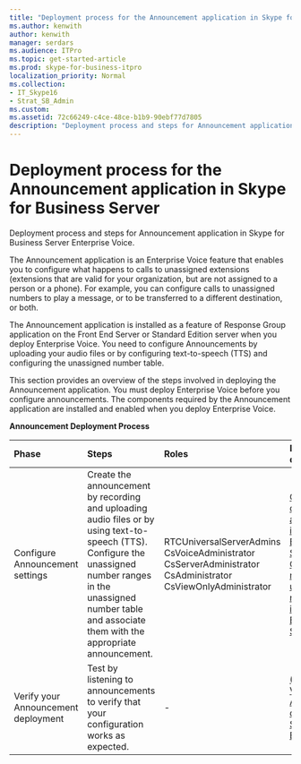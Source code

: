 ```yaml
---
title: "Deployment process for the Announcement application in Skype for Business Server"
ms.author: kenwith
author: kenwith
manager: serdars
ms.audience: ITPro
ms.topic: get-started-article
ms.prod: skype-for-business-itpro
localization_priority: Normal
ms.collection: 
- IT_Skype16
- Strat_SB_Admin
ms.custom: 
ms.assetid: 72c66249-c4ce-48ce-b1b9-90ebf77d7805
description: "Deployment process and steps for Announcement application in Skype for Business Server Enterprise Voice."
---
```


# Deployment process for the Announcement application in Skype for Business Server
 
Deployment process and steps for Announcement application in Skype for Business Server Enterprise Voice.
  
The Announcement application is an Enterprise Voice feature that enables you to configure what happens to calls to unassigned extensions (extensions that are valid for your organization, but are not assigned to a person or a phone). For example, you can configure calls to unassigned numbers to play a message, or to be transferred to a different destination, or both.
  
The Announcement application is installed as a feature of Response Group application on the Front End Server or Standard Edition server when you deploy Enterprise Voice. You need to configure Announcements by uploading your audio files or by configuring text-to-speech (TTS) and configuring the unassigned number table.
  
This section provides an overview of the steps involved in deploying the Announcement application. You must deploy Enterprise Voice before you configure announcements. The components required by the Announcement application are installed and enabled when you deploy Enterprise Voice.
  
**Announcement Deployment Process**

|**Phase**|**Steps**|**Roles**|**Deployment documentation**|
|:-----|:-----|:-----|:-----|
|Configure Announcement settings  <br/> | Create the announcement by recording and uploading audio files or by using text-to-speech (TTS). <br/>  Configure the unassigned number ranges in the unassigned number table and associate them with the appropriate announcement. <br/> |RTCUniversalServerAdmins  <br/> CsVoiceAdministrator  <br/> CsServerAdministrator  <br/> CsAdministrator  <br/> CsViewOnlyAdministrator  <br/> |[Create or delete an announcement in Skype for Business Server](create-an-announcement.md) <br/> [Create or modify an unassigned number range in Skype for Business Server](create-or-modify-an-unassigned-number-range.md) <br/> |
|Verify your Announcement deployment  <br/> |Test by listening to announcements to verify that your configuration works as expected.  <br/> |-  <br/> |[(Optional) Verify Announcement deployment in Skype for Business](optional-verify-announcement-deployment.md) <br/> |
   

